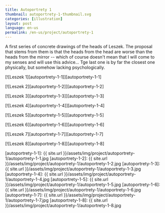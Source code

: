 ```yaml
---
title: Autoportrety 1
thumbnail: autoportrety-1-thumbnail.svg
categories: [illustration]
layout: post
language: en-us
permalink: /en-us/project/autoportrety-1
---
```


A first series of concrete drawings of the heads of Leszek. The proposal that stems from them is that the heads from the head are worse than the heads from the mirror -- which of course doesn't mean that I will come to my senses and will use this advice... Tge last one is by far the closest one physically, but somehow lacking psychologically.

[![Leszek 1][autoportrety-1-1]][autoportrety-1-1]

[![Leszek 2][autoportrety-1-2]][autoportrety-1-2]

[![Leszek 3][autoportrety-1-3]][autoportrety-1-3]

[![Leszek 4][autoportrety-1-4]][autoportrety-1-4]

[![Leszek 5][autoportrety-1-5]][autoportrety-1-5]

[![Leszek 6][autoportrety-1-6]][autoportrety-1-6]

[![Leszek 7][autoportrety-1-7]][autoportrety-1-7]

[![Leszek 8][autoportrety-1-8]][autoportrety-1-8]

[autoportrety-1-1]: {{ site.url }}/assets/img/project/autoportrety-1/autoportrety-1-1.jpg
[autoportrety-1-2]: {{ site.url }}/assets/img/project/autoportrety-1/autoportrety-1-2.jpg
[autoportrety-1-3]: {{ site.url }}/assets/img/project/autoportrety-1/autoportrety-1-3.jpg
[autoportrety-1-4]: {{ site.url }}/assets/img/project/autoportrety-1/autoportrety-1-4.jpg
[autoportrety-1-5]: {{ site.url }}/assets/img/project/autoportrety-1/autoportrety-1-5.jpg
[autoportrety-1-6]: {{ site.url }}/assets/img/project/autoportrety-1/autoportrety-1-6.jpg
[autoportrety-1-7]: {{ site.url }}/assets/img/project/autoportrety-1/autoportrety-1-7.jpg
[autoportrety-1-8]: {{ site.url }}/assets/img/project/autoportrety-1/autoportrety-1-8.jpg